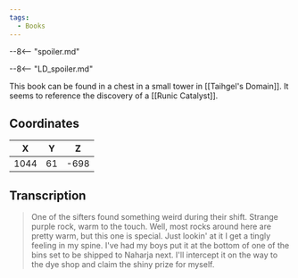 ```yaml
---
tags:
  - Books
---
```


--8<-- "spoiler.md"

--8<-- "LD_spoiler.md"

This book can be found in a chest in a small tower in [[Taihgel's Domain]]. It seems to reference the discovery of a [[Runic Catalyst]].

## Coordinates
| **X** | **Y** | **Z** |
| :---: | :---: | :---: |
| 1044  |  61   | -698  |

## Transcription
> One of the sifters found something weird during their shift. Strange purple rock, warm to the touch. Well, most rocks around here are pretty warm, but this one is special. Just lookin' at it I get a tingly feeling in my spine. I've had my boys put it at the bottom of one of the bins set to be shipped to Naharja next. I'll intercept it on the way to the dye shop and claim the shiny prize for myself.

